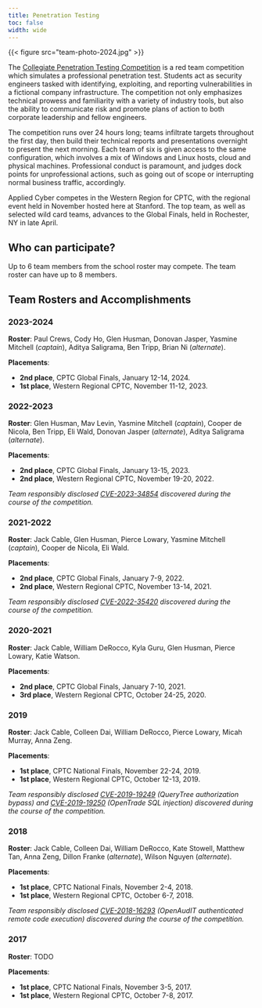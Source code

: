 ```yaml
---
title: Penetration Testing
toc: false
width: wide
---
```


{{< figure src="team-photo-2024.jpg" >}}

The [Collegiate Penetration Testing Competition](https://cp.tc) is a red team competition which simulates a professional penetration test. Students act as security engineers tasked with identifying, exploiting, and reporting vulnerabilities in a fictional company infrastructure. The competition not only emphasizes technical prowess and familiarity with a variety of industry tools, but also the ability to communicate risk and promote plans of action to both corporate leadership and fellow engineers.

The competition runs over 24 hours long; teams infiltrate targets throughout the first day, then build their technical reports and presentations overnight to present the next morning. Each team of six is given access to the same configuration, which involves a mix of Windows and Linux hosts, cloud and physical machines. Professional conduct is paramount, and judges dock points for unprofessional actions, such as going out of scope or interrupting normal business traffic, accordingly.

Applied Cyber competes in the Western Region for CPTC, with the regional event held in November hosted here at Stanford. The top team, as well as selected wild card teams, advances to the Global Finals, held in Rochester, NY in late April.

## Who can participate?

Up to 6 team members from the school roster may compete. The team roster can have up to 8 members.

## Team Rosters and Accomplishments

### 2023-2024

**Roster**: Paul Crews, Cody Ho, Glen Husman, Donovan Jasper, Yasmine Mitchell (*captain*), Aditya Saligrama, Ben Tripp, Brian Ni (*alternate*).

**Placements**:
* **2nd place**, CPTC Global Finals, January 12-14, 2024.
* **1st place**, Western Regional CPTC, November 11-12, 2023.

### 2022-2023

**Roster**: Glen Husman, Mav Levin, Yasmine Mitchell (*captain*), Cooper de Nicola, Ben Tripp, Eli Wald, Donovan Jasper (*alternate*), Aditya Saligrama (*alternate*).

**Placements**:
* **2nd place**, CPTC Global Finals, January 13-15, 2023.
* **2nd place**, Western Regional CPTC, November 19-20, 2022.

*Team responsibly disclosed [CVE-2023-34854](https://cve.mitre.org/cgi-bin/cvename.cgi?name=CVE-2023-34854) discovered during the course of the competition.*

### 2021-2022

**Roster**: Jack Cable, Glen Husman, Pierce Lowary, Yasmine Mitchell (*captain*), Cooper de Nicola, Eli Wald.

**Placements**:
* **2nd place**, CPTC Global Finals, January 7-9, 2022.
* **2nd place**, Western Regional CPTC, November 13-14, 2021.

*Team responsibly disclosed [CVE-2022-35420](https://cve.mitre.org/cgi-bin/cvename.cgi?name=CVE-2022-35420) discovered during the course of the competition.*

### 2020-2021

**Roster**: Jack Cable, William DeRocco, Kyla Guru, Glen Husman, Pierce Lowary, Katie Watson.

**Placements**:
* **2nd place**, CPTC Global Finals, January 7-10, 2021.
* **3rd place**, Western Regional CPTC, October 24-25, 2020.

### 2019

**Roster**: Jack Cable, Colleen Dai, William DeRocco, Pierce Lowary, Micah Murray, Anna Zeng.

**Placements**:
* **1st place**, CPTC National Finals, November 22-24, 2019.
* **1st place**, Western Regional CPTC, October 12-13, 2019.

*Team responsibly disclosed [CVE-2019-19249](https://cve.mitre.org/cgi-bin/cvename.cgi?name=CVE-2019-19249) (QueryTree authorization bypass) and [CVE-2019-19250](https://cve.mitre.org/cgi-bin/cvename.cgi?name=CVE-2019-19250) (OpenTrade SQL injection) discovered during the course of the competition.*

### 2018

**Roster**: Jack Cable, Colleen Dai, William DeRocco, Kate Stowell, Matthew Tan, Anna Zeng, Dillon Franke (*alternate*), Wilson Nguyen (*alternate*).

**Placements**:
* **1st place**, CPTC National Finals, November 2-4, 2018.
* **1st place**, Western Regional CPTC, October 6-7, 2018.

*Team responsibly disclosed [CVE-2018-16293](https://cve.mitre.org/cgi-bin/cvename.cgi?name=CVE-2018-16293) (OpenAudIT authenticated remote code execution) discovered during the course of the competition.*

### 2017

**Roster**: TODO

**Placements**:
* **1st place**, CPTC National Finals, November 3-5, 2017.
* **1st place**, Western Regional CPTC, October 7-8, 2017.